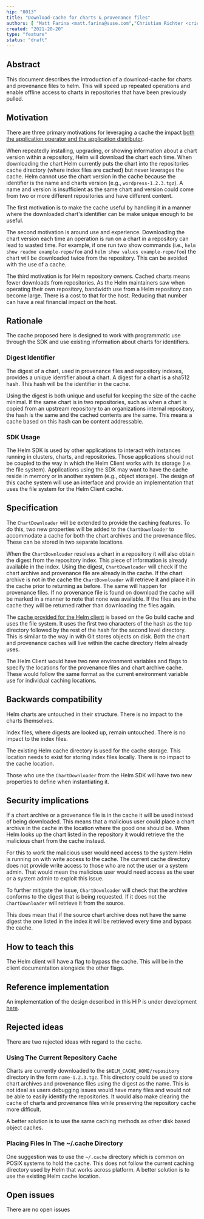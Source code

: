 ```yaml
---
hip: "0013"
title: "Download-cache for charts & provenance files"
authors: [ "Matt Farina <matt.farina@suse.com","Christian Richter <crichter@suse.com>" ]
created: "2021-20-20"
type: "feature"
status: "draft"
---
```


## Abstract

This document describes the introduction of a download-cache for charts and provenance files to helm. This will speed up repeated operations and enable offline access to charts in repositories that have been previously pulled.

## Motivation

There are three primary motivations for leveraging a cache the impact [both the application operator and the application distributor](https://github.com/helm/community/blob/main/user-profiles.md).

When repeatedly installing, upgrading, or showing information about a chart version within a repository, Helm will download the chart each time. When downloading the chart Helm currently puts the chart into the repositories cache directory (where index files are cached) but never leverages the cache. Helm cannot use the chart version in the cache because the identifier is the name and charts version (e.g., `wordpress-1.2.3.tgz`). A name and version is insufficient as the same chart and version could come from two or more different repositories and have different content.

The first motivation is to make the cache useful by handling it in a manner where the downloaded chart's identifier can be make unique enough to be useful.

The second motivation is around use and experience. Downloading the chart version each time an operation is run on a chart in a repository can lead to wasted time. For example, if one run two show commands (i.e., `helm show readme example-repo/foo` and `helm show values example-repo/foo`) the chart will be downloaded twice from the repository. This can be avoided with the use of a cache.

The third motivation is for Helm repository owners. Cached charts means fewer downloads from repositories. As the Helm maintainers saw when operating their own repository, bandwidth use from a Helm repository can become large. There is a cost to that for the host. Reducing that number can have a real financial impact on the host.

## Rationale

The cache proposed here is designed to work with programmatic use through the SDK and use existing information about charts for identifiers.

### Digest Identifier

The digest of a chart, used in provenance files and repository indexes, provides a unique identifier about a chart. A digest for a chart is a sha512 hash. This hash will be the identifier in the cache.

Using the digest is both unique and useful for keeping the size of the cache minimal. If the same chart is in two repositories, such as when a chart is copied from an upstream repository to an organizations internal repository, the hash is the same and the cached contents are the same. This means a cache based on this hash can be content addressable.

### SDK Usage

The Helm SDK is used by other applications to interact with instances running in clusters, charts, and repositories. Those applications should not be coupled to the way in which the Helm Client works with its storage (i.e. the file system). Applications using the SDK may want to have the cache reside in memory or in another system (e.g., object storage). The design of this cache system will use an interface and provide an implementation that uses the file system for the Helm Client cache.

## Specification

The `ChartDownloader` will be extended to provide the caching features. To do this, two new properties will be added to the `ChartDownloader` to accommodate a cache for both the chart archives and the provenance files. These can be stored in two separate locations.

When the `ChartDownloader` resolves a chart in a repository it will also obtain the digest from the repository index. This piece of information is already available in the index. Using the digest, `ChartDownloader` will check if the chart archive and provenance file are already in the cache. If the chart archive is not in the cache the `ChartDownloader` will retrieve it and place it in the cache prior to returning as before. The same will happen for provenance files. If no provenance file is found on download the cache will be marked in a manner to note that none was available. If the files are in the cache they will be returned rather than downloading the files again.

The [cache provided for the Helm client](https://github.com/rancher/sandbox/gofilecache) is based on the Go build cache and uses the file system. It uses the first two characters of the hash as the top directory followed by the rest of the hash for the second level directory. This is similar to the way in with Git stores objects on disk. Both the chart and provenance caches will live within the cache directory Helm already uses.

The Helm Client would have two new environment variables and flags to specify the locations for the provenance files and chart archive cache. These would follow the same format as the current environment variable use for individual caching locations.

## Backwards compatibility

Helm charts are untouched in their structure. There is no impact to the charts themselves.

Index files, where digests are looked up, remain untouched. There is no impact to the index files.

The existing Helm cache directory is used for the cache storage. This location needs to exist for storing index files locally. There is no impact to the cache location.

Those who use the `ChartDownloader` from the Helm SDK will have two new properties to define when instantiating it.

## Security implications

If a chart archive or a provenance file is in the cache it will be used instead of being downloaded. This means that a malicious user could place a chart archive in the cache in the location where the good one should be. When Helm looks up the chart listed in the repository it would retrieve the the malicious chart from the cache instead.

For this to work the malicious user would need access to the system Helm is running on with write access to the cache. The current cache directory does not provide write access to those who are not the user or a system admin. That would mean the malicious user would need access as the user or a system admin to exploit this issue.

To further mitigate the issue, `ChartDownloader` will check that the archive conforms to the digest that is being requested. If it does not the `ChartDownloader` will retrieve it from the source.

This does mean that if the source chart archive does not have the same digest the one listed in the index it will be retrieved every time and bypass the cache.

## How to teach this

The Helm client will have a flag to bypass the cache. This will be in the client documentation alongside the other flags.

## Reference implementation

An implementation of the design described in this HIP is under development [here](https://github.com/dragonchaser/helm/tree/add_download_cache).

## Rejected ideas

There are two rejected ideas with regard to the cache.

### Using The Current Repository Cache

Charts are currently downloaded to the `$HELM_CACHE_HOME/repository` directory in the form `name-1.2.3.tgz`. This directory could be used to store chart archives and provenance files using the digest as the name. This is not ideal as users debugging issues would have many files and would not be able to easily identify the repositories. It would also make clearing the cache of charts and provenance files while preserving the repository cache more difficult.

A better solution is to use the same caching methods as other disk based object caches.

### Placing Files In The ~/.cache Directory

One suggestion was to use the `~/.cache` directory which is common on POSIX systems to hold the cache. This does not follow the current caching directory used by Helm that works across platform. A better solution is to use the existing Helm cache location.

## Open issues

There are no open issues
